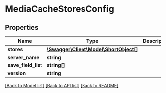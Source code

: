 # MediaCacheStoresConfig

## Properties
Name | Type | Description | Notes
------------ | ------------- | ------------- | -------------
**stores** | [**\Swagger\Client\Model\ShortObject[]**](ShortObject.md) |  | 
**server_name** | **string** |  | 
**save_field_list** | **string[]** |  | [optional] 
**version** | **string** |  | 

[[Back to Model list]](../README.md#documentation-for-models) [[Back to API list]](../README.md#documentation-for-api-endpoints) [[Back to README]](../README.md)


